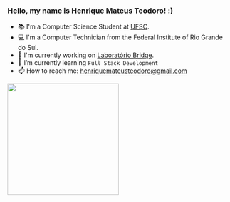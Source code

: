 ### Hello, my name is Henrique Mateus Teodoro! :)
- 📚 I'm a Computer Science Student at [UFSC](https://ufsc.br/).
- 💻 I'm a Computer Technician from the Federal Institute of Rio Grande do Sul.
- 🔭 I'm currently working on [Laboratório Bridge](https://portal.bridge.ufsc.br/).
- 🎯 I’m currently learning `Full Stack Development`
- 📫 How to reach me: henriquemateusteodoro@gmail.com
<div>
  <a href="https://github.com/Henrique1803">
  <img height="250em" src="https://github-readme-stats.vercel.app/api/top-langs/?username=Henrique1803&layout=compact&langs_count=6&theme=github_dark"/>
</div><br>
